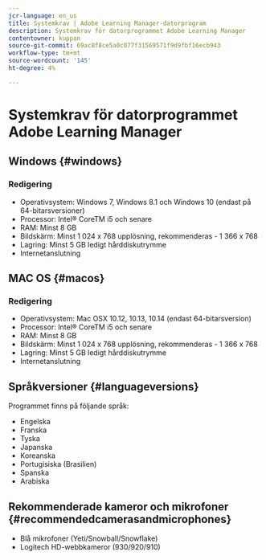 ```yaml
---
jcr-language: en_us
title: Systemkrav | Adobe Learning Manager-datorprogram
description: Systemkrav för datorprogrammet Adobe Learning Manager
contentowner: kuppan
source-git-commit: 69ac8f8ce5a0c077f31569571f9d9fbf16ecb943
workflow-type: tm+mt
source-wordcount: '145'
ht-degree: 4%

---
```




# Systemkrav för datorprogrammet Adobe Learning Manager

## Windows {#windows}

### Redigering

* Operativsystem: Windows 7, Windows 8.1 och Windows 10 (endast på 64-bitarsversioner)
* Processor: Intel® CoreTM i5 och senare
* RAM: Minst 8 GB
* Bildskärm: Minst 1 024 x 768 upplösning, rekommenderas - 1 366 x 768
* Lagring: Minst 5 GB ledigt hårddiskutrymme
* Internetanslutning

## MAC OS {#macos}

### Redigering

* Operativsystem: Mac OSX 10.12, 10.13, 10.14 (endast 64-bitarsversion)
* Processor: Intel® CoreTM i5 och senare
* RAM: Minst 8 GB
* Bildskärm: Minst 1 024 x 768 upplösning, rekommenderas - 1 366 x 768
* Lagring: Minst 5 GB ledigt hårddiskutrymme
* Internetanslutning

## Språkversioner {#languageversions}

Programmet finns på följande språk:

* Engelska
* Franska
* Tyska
* Japanska
* Koreanska
* Portugisiska (Brasilien)
* Spanska
* Arabiska

## Rekommenderade kameror och mikrofoner {#recommendedcamerasandmicrophones}

* Blå mikrofoner (Yeti/Snowball/Snowflake)
* Logitech HD-webbkameror (930/920/910)
